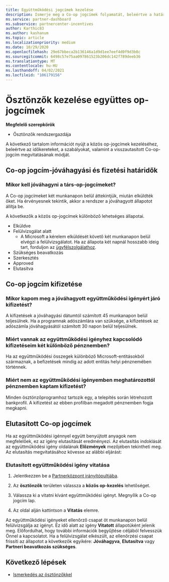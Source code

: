 ```yaml
---
title: Együttműködési jogcímek kezelése
description: Ismerje meg a Co-op jogcímek folyamatát, beleértve a határidőket, a pénznemmel kapcsolatos problémákat, valamint az elutasított Co-op-jogcím vitatásának módját.
ms.service: partner-dashboard
ms.subservice: partnercenter-incentives
author: Karthic83
ms.author: kashanum
ms.topic: article
ms.localizationpriority: medium
ms.date: 10/29/2020
ms.openlocfilehash: 29e67bbeca2b136146a1d9d1ee7eef4d0f9d3b0c
ms.sourcegitcommit: 6498c57e75aa097861523b206dc142f789deeb36
ms.translationtype: MT
ms.contentlocale: hu-HU
ms.lasthandoff: 04/02/2021
ms.locfileid: "106179156"
---
```

# <a name="manage-incentives-co-op-claims"></a>Ösztönzők kezelése együttes op-jogcímek

**Megfelelő szerepkörök**

- Ösztönzők rendszergazdája

A következő tartalom információt nyújt a közös op-jogcímek kezeléséhez, beleértve az időkereteket, a szabályokat, valamint a visszautasított Co-op-jogcím megvitatásának módját.

## <a name="co-op-claims-approval-and-payment-deadlines"></a>Co-op jogcím-jóváhagyási és fizetési határidők

### <a name="when-will-my-co-op-claim-be-approved"></a>Mikor kell jóváhagyni a társ-op-jogcímeket?

A Co-op jogcímeket két munkanapon belül áttekintjük, miután elküldték őket. Ha érvényesnek tekintik, akkor a rendszer a jóváhagyott állapotot állítja be.  

A következők a közös op-jogcímek különböző lehetséges állapotai.

- Elküldve
- Felülvizsgálat alatt
  - A Microsoft a kérelem elküldését követő két munkanapon belül elvégzi a felülvizsgálatot. Ha az állapota két napnál hosszabb ideig tart, forduljon az [ügyfélszolgálathoz](https://partner.microsoft.com/dashboard/support/incentives/servicerequests?category=incentives).
- Szükséges beavatkozás
- Szerkesztés
- Approved
- Elutasítva

## <a name="co-op-claim-payments"></a>Co-op jogcím kifizetése

### <a name="when-will-i-get-the-payment-for-the-approved-co-op-claim"></a>Mikor kapom meg a jóváhagyott együttműködési igényért járó kifizetést?

A kifizetések a jóváhagyási dátumtól számított 45 munkanapon belül teljesülnek. Ha a programnak adószámlára van szüksége, a kifizetések az adószámla jóváhagyásától számított 30 napon belül teljesülnek.

### <a name="why-are-my-co-op-claim-payments-made-in-two-different-currencies"></a>Miért vannak az együttműködési igényhez kapcsolódó kifizetéseim két különböző pénznemben?

Ha az együttműködési összegek különböző Microsoft-entitásokból származnak, a befizetések mindig az adott entitás helyi pénznemében történnek.  

### <a name="why-was-i-paid-in-a-currency-other-than-my-co-op-claim-currency"></a>Miért nem az együttműködési igényemben meghatározottól pénznemben kaptam kifizetést?

Minden ösztönzőprogramhoz tartozik egy, a telepítés során létrehozott bankprofil. A kifizetést az ebben profilban megadott pénznemben fogja megkapni.

## <a name="rejected-co-op-claims"></a>Elutasított Co-op jogcímek

Ha az együttműködési igénnyel együtt benyújtott anyagok nem megfelelőek, ez az igény elutasítását eredményezi. Az elutasítás indoklását az együttműködési igény oldalának **Előzmények** mezőjében tekintheti meg. Az elutasítás megvitatásához kövesse az alábbi eljárást:

### <a name="dispute-a-rejected-co-op-claim"></a>Elutasított együttműködési igény vitatása

1. Jelentkezzen be a [Partnerközpont irányítópultjába](https://partner.microsoft.com/dashboard/).

2. Az **ösztönzők** területen válassza a **közös op-kezelés** lehetőséget.

3. Válassza ki a vitatni kívánt együttműködési igényt. Megnyílik a Co-op jogcím lap.

4. Az oldal alján kattintson a **Vitatás** elemre.

Az együttműködési igényeket ellenőrző csapat öt munkanapon belül felülvizsgálja az igényt. Ez idő alatt az igény **Vitatott** állapotúként jelenik meg. Előfordulhat, hogy további információk begyűjtése céljából felvesszük Önnel a kapcsolatot. Ha a felülvizsgálat elkészült, az ellenőrzési csapat frissíti az állapotot a következők egyikére: **Jóváhagyva**, **Elutasítva** vagy **Partneri beavatkozás szükséges**.

## <a name="next-steps"></a>Következő lépések

- [Ismerkedés az ösztönzőkkel](incentives-get-started-intro.md)
